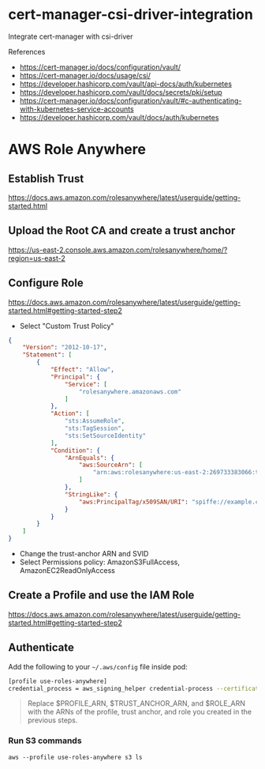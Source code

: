 # cert-manager-csi-driver-integration

Integrate cert-manager with csi-driver

References
- https://cert-manager.io/docs/configuration/vault/
- https://cert-manager.io/docs/usage/csi/
- https://developer.hashicorp.com/vault/api-docs/auth/kubernetes
- https://developer.hashicorp.com/vault/docs/secrets/pki/setup
- https://cert-manager.io/docs/configuration/vault/#c-authenticating-with-kubernetes-service-accounts
- https://developer.hashicorp.com/vault/docs/auth/kubernetes



# AWS Role Anywhere

## Establish Trust
https://docs.aws.amazon.com/rolesanywhere/latest/userguide/getting-started.html

## Upload the Root CA and create a trust anchor
https://us-east-2.console.aws.amazon.com/rolesanywhere/home/?region=us-east-2


## Configure Role
https://docs.aws.amazon.com/rolesanywhere/latest/userguide/getting-started.html#getting-started-step2

- Select "Custom Trust Policy"

```json
{
	"Version": "2012-10-17",
	"Statement": [
		{
			"Effect": "Allow",
			"Principal": {
				"Service": [
					"rolesanywhere.amazonaws.com"
				]
			},
			"Action": [
				"sts:AssumeRole",
				"sts:TagSession",
				"sts:SetSourceIdentity"
			],
			"Condition": {
				"ArnEquals": {
					"aws:SourceArn": [
						"arn:aws:rolesanywhere:us-east-2:269733383066:trust-anchor/<ARN>"
					]
				},
				"StringLike": {
                    "aws:PrincipalTag/x509SAN/URI": "spiffe://example.com/ns/sandbox/pod/workload"
                }
			}
		}
	]
}
```
- Change the trust-anchor ARN and SVID
- Select Permissions policy: AmazonS3FullAccess, AmazonEC2ReadOnlyAccess

## Create a Profile and use the IAM Role
https://docs.aws.amazon.com/rolesanywhere/latest/userguide/getting-started.html#getting-started-step2


## Authenticate

Add the following to your `~/.aws/config` file inside pod:

```bash
[profile use-roles-anywhere]
credential_process = aws_signing_helper credential-process --certificate /var/run/secrets/certificate/tls.crt --private-key /var/run/secrets/certificate/tls.key --profile-arn $PROFILE_ARN --trust-anchor-arn $TRUST_ANCHOR_ARN --role-arn $ROLE_ARN
```

> Replace $PROFILE_ARN, $TRUST_ANCHOR_ARN, and $ROLE_ARN with the ARNs of the profile, trust anchor, and role you created in the previous steps.

### Run S3 commands
`aws --profile use-roles-anywhere s3 ls`
